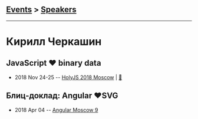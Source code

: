 ## [Events](../README.md) > [Speakers](../speakers.md)
---

# Кирилл Черкашин

## JavaScript ❤ binary data
- 2018 Nov 24-25 -- [HolyJS 2018 Moscow](https://www.youtube.com/watch?v=BN02zpuPGoY)  | [:notebook:](https://kirjs.com/binary/intro)  
## Блиц-доклад: Angular ❤️SVG
- 2018 Apr 04 -- [Angular Moscow 9](https://youtu.be/xJP52ub2p8c)    
